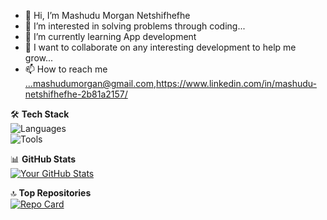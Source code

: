 - 👋 Hi, I’m Mashudu Morgan Netshifhefhe
- 👀 I’m interested in solving problems through coding...
- 🌱 I’m currently learning App development
- 💞️ I want to collaborate on any interesting development to help me grow...
- 📫 How to reach me ...mashudumorgan@gmail.com,https://www.linkedin.com/in/mashudu-netshifhefhe-2b81a2157/

🛠 **Tech Stack**  
![Languages](https://skillicons.dev/icons?i=python,js,typescript,c,)  
![Tools](https://skillicons.dev/icons?i=aws,docker,kubernetes,react,mongodb,redis,azure)

📊 **GitHub Stats**  
[![Your GitHub Stats](https://github-readme-stats.vercel.app/api?username=Morgashen&show_icons=true&theme=radical)](https://github.com/morgashen)

🔝 **Top Repositories**  
[![Repo Card](https://github-readme-stats.vercel.app/api/pin/?username=Morgashen&repo=Marketmate&theme=dark)](https://github.com/Morgashen/Marketmate)  

<!---
Morgashen/Morgashen is a ✨ unique ✨ repository because its `README.md` (this file) appears on your GitHub profile.
You can click the Preview link to take a look at your changes.
--->
